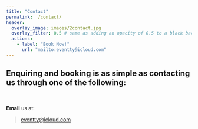 ```yaml
---
title: "Contact"
permalink:  /contact/
header:
  overlay_image: images/2contact.jpg
  overlay_filter: 0.5 # same as adding an opacity of 0.5 to a black background
  actions:
    - label: "Book Now!"
      url: "mailto:eventty@icloud.com"
---
```


## Enquiring and booking is as simple as contacting us through one of the following:

<br>

<i class="fas fa-envelope-square"></i>       **Email** us at:
> <eventty@icloud.com>
